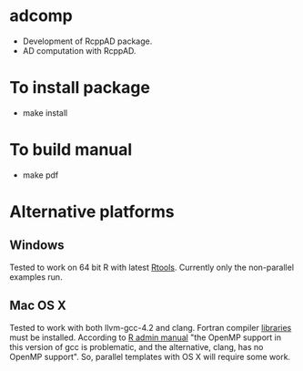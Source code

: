 adcomp
======
* Development of RcppAD package.
* AD computation with RcppAD.

To install package
==================
* make install

To build manual
===============
* make pdf

Alternative platforms
=====================

Windows
-------
Tested to work on 64 bit R with latest [Rtools](http://cran.r-project.org/bin/windows/Rtools/).
Currently only the non-parallel examples run.

Mac OS X
--------
Tested to work with both llvm-gcc-4.2 and clang. Fortran compiler [libraries](http://cran.r-project.org/bin/macosx/tools) must be installed. According to [R admin manual](http://www.cran.r-project.org/doc/manuals/R-admin.html#OS-X) "the OpenMP support in this version of gcc is problematic, and the alternative, clang, has no OpenMP support". So, parallel templates with OS X will require some work.
